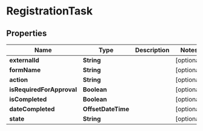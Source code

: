 

# RegistrationTask


## Properties

| Name | Type | Description | Notes |
|------------ | ------------- | ------------- | -------------|
|**externalId** | **String** |  |  [optional] |
|**formName** | **String** |  |  [optional] |
|**action** | **String** |  |  [optional] |
|**isRequiredForApproval** | **Boolean** |  |  [optional] |
|**isCompleted** | **Boolean** |  |  [optional] |
|**dateCompleted** | **OffsetDateTime** |  |  [optional] |
|**state** | **String** |  |  [optional] |



